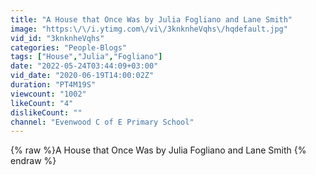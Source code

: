 ```yaml
---
title: "A House that Once Was by Julia Fogliano and Lane Smith"
image: "https:\/\/i.ytimg.com\/vi\/3knknheVqhs\/hqdefault.jpg"
vid_id: "3knknheVqhs"
categories: "People-Blogs"
tags: ["House","Julia","Fogliano"]
date: "2022-05-24T03:44:09+03:00"
vid_date: "2020-06-19T14:00:02Z"
duration: "PT4M19S"
viewcount: "1002"
likeCount: "4"
dislikeCount: ""
channel: "Evenwood C of E Primary School"
---
```

{% raw %}A House that Once Was by Julia Fogliano and Lane Smith {% endraw %}
